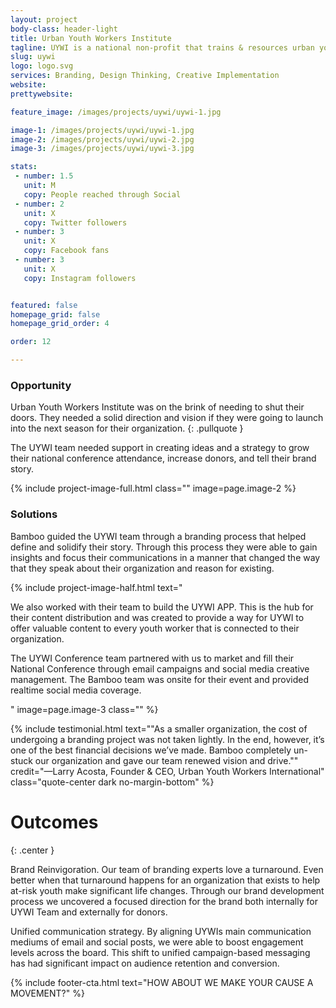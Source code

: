```yaml
---
layout: project
body-class: header-light
title: Urban Youth Workers Institute
tagline: UYWI is a national non-profit that trains & resources urban youth workers who support at-risk youth.
slug: uywi
logo: logo.svg
services: Branding, Design Thinking, Creative Implementation
website: 
prettywebsite: 

feature_image: /images/projects/uywi/uywi-1.jpg

image-1: /images/projects/uywi/uywi-1.jpg
image-2: /images/projects/uywi/uywi-2.jpg
image-3: /images/projects/uywi/uywi-3.jpg

stats:
 - number: 1.5
   unit: M
   copy: People reached through Social
 - number: 2
   unit: X
   copy: Twitter followers
 - number: 3
   unit: X
   copy: Facebook fans
 - number: 3
   unit: X
   copy: Instagram followers


featured: false
homepage_grid: false
homepage_grid_order: 4

order: 12

---
```


### Opportunity
Urban Youth Workers Institute was on the brink of needing to shut their doors. They needed a solid direction and vision if they were going to launch into the next season for their organization. 
{: .pullquote }

The UYWI team needed support in creating ideas and a strategy to grow their national conference attendance, increase donors, and tell their brand story. 

{% include project-image-full.html class="" image=page.image-2 %}

### Solutions
Bamboo guided the UYWI team through a branding process that helped define and solidify their story. Through this process they were able to gain insights and focus their communications in a manner that changed the way that they speak about their organization and reason for existing. 

{% include project-image-half.html text="<p>We also worked with their team to build the UYWI APP. This is the hub for their content distribution and was created to provide a way for UYWI to offer valuable content to every youth worker that is connected to their organization.</p><p>The UYWI Conference team partnered with us to market and fill their National Conference through email campaigns and social media creative management. The Bamboo team was onsite for their event and provided realtime social media coverage.</p>" image=page.image-3 class="" %}


{% include testimonial.html text="\"As a smaller organization, the cost of undergoing a branding project was not taken lightly. In the end, however, it’s one of the best financial decisions we’ve made. Bamboo completely un-stuck our organization and gave our team renewed vision and drive.\"" credit="—Larry Acosta, Founder & CEO, Urban Youth Workers International" class="quote-center dark no-margin-bottom" %}

# Outcomes
{: .center }

Brand Reinvigoration. Our team of branding experts love a turnaround. Even better  when that turnaround happens for an organization that exists to help at-risk youth make significant life changes. Through our brand development process we uncovered a focused direction for the brand both internally for UYWI Team and externally for donors.

Unified communication strategy. By aligning UYWIs main communication mediums of email and social posts, we were able to boost engagement levels across the board. This shift to unified campaign-based messaging has had significant impact on audience retention and conversion.

{% include footer-cta.html text="HOW ABOUT WE MAKE YOUR CAUSE A MOVEMENT?" %}



